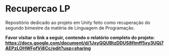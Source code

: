 # Recupercao LP
 Repositório dedicado ao projeto em Unity feito como recuperação do segundo bimestre da matéria de Linguagem de Programação.
 
 **Favor visitar o link a seguir, contendo o relatório completo do projeto: https://docs.google.com/document/d/1JxyQQUBtzDDUS8flmff5xy3UQj7AEPzLOHWFofVi8Cc/edit?usp=sharing**
